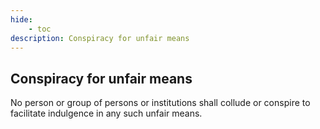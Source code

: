 ```yaml
---
hide:
    - toc
description: Conspiracy for unfair means
---
```


## Conspiracy for unfair means

No person or group of persons or institutions shall collude or conspire to facilitate indulgence in any such unfair means.
